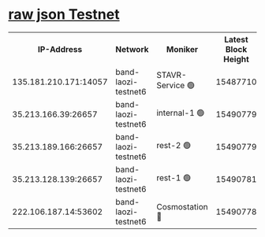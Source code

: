 
[raw json Testnet](https://rpc-check.bandt.stavr.tech/bandt/rpcbandt_result.json)
=

<table><tr><th>IP-Address</th><th>Network</th><th>Moniker</th><th>Latest Block Height</th><th>Earliest Block Height</th><th>Catching Up</th><th>Tx Index</th><th>Voting Power</th><th>Scan Time</th></tr><tr><td>135.181.210.171:14057</td><td>band-laozi-testnet6</td><td>STAVR-Service 🟢</td><td>15487710</td><td>15322501</td><td>False</td><td>on</td><td>0</td><td>2024-02-03T11:10:39.188437500UTC</td></tr><tr><td>35.213.166.39:26657</td><td>band-laozi-testnet6</td><td>internal-1 🟢</td><td>15490779</td><td>15390779</td><td>False</td><td>on</td><td>0</td><td>2024-02-03T11:10:41.504194594UTC</td></tr><tr><td>35.213.189.166:26657</td><td>band-laozi-testnet6</td><td>rest-2 🟢</td><td>15490779</td><td>15390779</td><td>False</td><td>on</td><td>0</td><td>2024-02-03T11:10:42.431935704UTC</td></tr><tr><td>35.213.128.139:26657</td><td>band-laozi-testnet6</td><td>rest-1 🟢</td><td>15490781</td><td>15390781</td><td>False</td><td>on</td><td>0</td><td>2024-02-03T11:10:45.466009405UTC</td></tr><tr><td>222.106.187.14:53602</td><td>band-laozi-testnet6</td><td>Cosmostation 🔴</td><td>15490778</td><td>15423001</td><td>False</td><td>on</td><td>2203623</td><td>2024-02-03T11:10:40.571628669UTC</td></tr></table>
